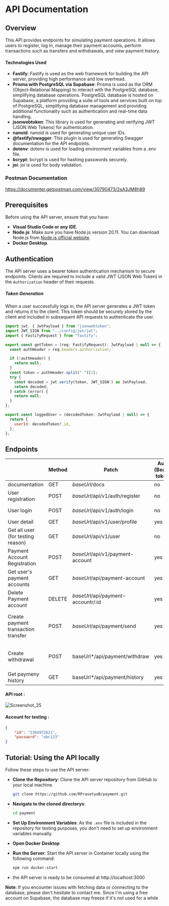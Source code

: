 # API Documentation

## Overview

This API provides endpoints for simulating payment operations. It allows users to register, log in, manage their payment accounts, perform transactions such as transfers and withdrawals, and view payment history.

#### Technologies Used

- **Fastify**: Fastify is used as the web framework for building the API server, providing high performance and low overhead.
- **Prisma with PostgreSQL via Supabase**: Prisma is used as the ORM (Object-Relational Mapping) to interact with the PostgreSQL database, simplifying database operations. PostgreSQL database is hosted on Supabase, a platform providing a suite of tools and services built on top of PostgreSQL, simplifying database management and providing additional functionality such as authentication and real-time data handling.
- **jsonwebtoken**: This library is used for generating and verifying JWT (JSON Web Tokens) for authentication.
- **nanoid**: nanoid is used for generating unique user IDs.
- **@fastify/swagger**: This plugin is used for generating Swagger documentation for the API endpoints.
- **dotenv**: dotenv is used for loading environment variables from a .env file.
- **bcrypt**: bcrypt is used for hashing passwords securely.
- **joi**: joi is used for body validation.

### Postman Documentation

https://documenter.getpostman.com/view/30790473/2sA3JM8h89

## Prerequisites

Before using the API server, ensure that you have:

- **Visual Studio Code or any IDE**.
- **Node.js**: Make sure you have Node.js version 20.11. You can download Node.js from [Node.js official website](https://nodejs.org/en/download).
- **Docker Desktop**.

## Authentication

The API server uses a bearer token authentication mechanism to secure endpoints. Clients are required to include a valid JWT (JSON Web Token) in the `Authorization` header of their requests.

##### Token Generation

When a user successfully logs in, the API server generates a JWT token and returns it to the client. This token should be securely stored by the client and included in subsequent API requests to authenticate the user.

```javascript
import jwt, { JwtPayload } from "jsonwebtoken";
import JWT_SIGN from "../config/jwt/jwt";
import { FastifyRequest } from "fastify";

export const getToken = (req: FastifyRequest): JwtPayload | null => {
  const authHeader = req.headers.authorization;

  if (!authHeader) {
    return null;
  }
  const token = authHeader.split(" ")[1];
  try {
    const decoded = jwt.verify(token, JWT_SIGN!) as JwtPayload;
    return decoded;
  } catch (error) {
    return null;
  }
};

export const loggedUser = (decodedToken: JwtPayload | null) => {
  return {
    userId: decodedToken?.id,
  };
};
```

## Endpoints

|                                     | Method | Patch                              | Auth (Bearer token) | Req.body                                                                         |
| ----------------------------------- | ------ | ---------------------------------- | ------------------- | -------------------------------------------------------------------------------- |
| documentation                       | GET    | *baseUrl*/docs                     | no                  | -                                                                                |
| User registration                   | POST   | *baseUrl*/api/v1/auth/register     | no                  | name: string, password: string                                                   |
| User login                          | POST   | *baseUrl*/api/v1/auth/login        | no                  | id: string, password: string                                                     |
| User detail                         | GET    | *baseUrl*/api/v1/user/profile      | yes                 | -                                                                                |
| Get all user (for testing reason)   | GET    | *baseUrl*/api/v1/user              | no                  | -                                                                                |
| Payment Account Registration        | POST   | *baseUrl*/api/v1/payment-account   | yes                 | account_name: string , account_number: string, type: string                      |
| Get user's payment accounts         | GET    | *baseUrl*/api/payment-account      | yes                 | -                                                                                |
| Delete Payment account              | DELETE | *baseUrl*/api/payment-accountr/:id | yes                 | -                                                                                |
| Create payment transaction transfer | POST   | *baseUrl*/api/payment/send         | yes                 | payment_account_id: number, amount: number, currency: string, to_address: string |
| Create withdrawal                   | POST   | baseUrl*/api/payment/withdraw      | yes                 | payment_account_id:  number, amount: number, currency: string                    |
| Get paymeny history                 | GET    | baseUrl*/api/payment/history       | yes                 | -                                                                                |

#### API root : <br>
![Screenshot_25](https://github.com/RPrasetyoB/payment/assets/129088807/6b27199f-3c75-4554-bf08-e10859b69c93)

#### Account for testing :

```json
{
    "id": "2304972621",
    "password": "abc123"
}
```

## Tutorial: Using the API locally

Follow these steps to use the API server:

- **Clone the Repository**: Clone the API server repository from GitHub to your local machine.
  
  ```bash
  git clone https://github.com/RPrasetyoB/payment.git
  ```

- **Navigate to the cloned directorys**:
  
  ```bash
  cd payment
  ```

- **Set Up Environment Variables**: As the `.env` file is included in the repository for testing purposes, you don't need to set up environment variables manually.

- **Open Docker Desktop**

- **Run the Server**: Start the API server in Container locally using the following command:
  
  ```bash
  npm run docker-start
  ```

- the API server is ready to be consumed at http://localhost:3000

**Note**:
If you encounter issues with fetching data or connecting to the database, please don't hesitate to contact me. Since I'm using a free account on Supabase, the database may freeze if it's not used for a while
